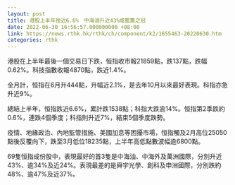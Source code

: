 ```yaml
---
layout: post
title: 港股上半年挫近6.6%　中海油升近43%成藍籌之冠
date: 2022-06-30 16:56:57.000000000 +08:00
link: https://news.rthk.hk/rthk/ch/component/k2/1655463-20220630.htm
categories: rthk
---
```


港股在上半年最後一個交易日下跌，恒指收市報21859點，跌137點，跌幅0.62%。科技指數收報4870點，跌近1.4%。

全月計，恒指在6月升444點，升幅近2.1%，是去年10月以來最好表現。科指亦急升近9%。

總結上半年，恒指跌近6.6%，累計跌1538點；科指大跌逾14%。恒指第2季跌約0.6%，連跌4個季度；科指則升近7%，結束5個季度跌勢。

疫情、地緣政治、內地監管措施、美國加息等困擾市場，恒指觸及2月高位25050點後反覆向下，跌至3月低位18235點，上半年高低點數波幅逾6800點。

69隻恒指成份股中，表現最好的首3隻是中海油、中海外及萬洲國際，分別升近43%、逾34%及近24%。表現最差的是舜宇光學、創科及申洲國際，分別跌約48%、逾47%及近37%。
